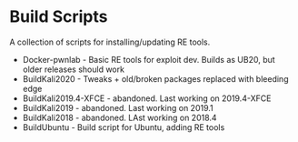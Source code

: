 # Build Scripts

A collection of scripts for installing/updating RE tools.

- Docker-pwnlab - Basic RE tools for exploit dev. Builds as UB20, but older releases should work
- BuildKali2020 - Tweaks + old/broken packages replaced with bleeding edge
- BuildKali2019.4-XFCE - abandoned. Last working on 2019.4-XFCE  
- BuildKali2019 - abandoned. Last working on 2019.1
- BuildKali2018 - abandoned. LAst working on 2018.4
- BuildUbuntu - Build script for Ubuntu, adding RE tools 

